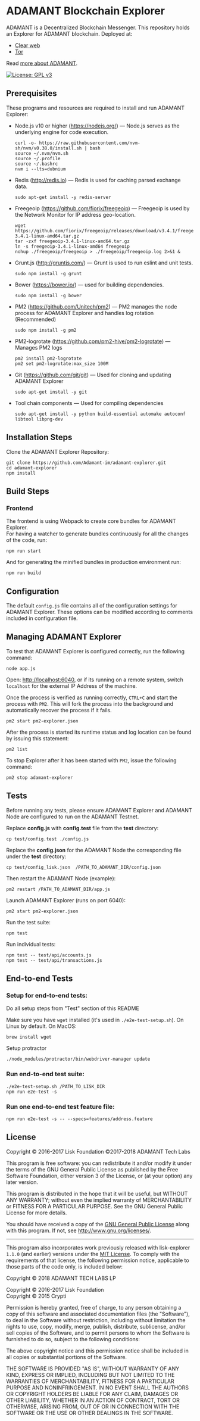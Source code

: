 # ADAMANT Blockchain Explorer

ADAMANT is a Decentralized Blockchain Messenger. This repository holds an Explorer for ADAMANT blockchain. Deployed at:

- [Clear web](https://explorer.adamant.im)
- [Tor](http://srovpmanmrbmbqe63vp5nycsa3j3g6be3bz46ksmo35u5pw7jjtjamid.onion)

Read [more about ADAMANT](https://adamant.im).

[![License: GPL v3](https://img.shields.io/badge/License-GPL%20v3-blue.svg)](http://www.gnu.org/licenses/gpl-3.0)

## Prerequisites

These programs and resources are required to install and run ADAMANT Explorer:

- Node.js v10 or higher (<https://nodejs.org/>) — Node.js serves as the underlying engine for code execution.

  ```
  curl -o- https://raw.githubusercontent.com/nvm-sh/nvm/v0.38.0/install.sh | bash
  source ~/.nvm/nvm.sh
  source ~/.profile
  source ~/.bashrc
  nvm i --lts=dubnium
  ```

- Redis (<http://redis.io>) — Redis is used for caching parsed exchange data.

  `sudo apt-get install -y redis-server`

- Freegeoip (<https://github.com/fiorix/freegeoip>) — Freegeoip is used by the Network Monitor for IP address geo-location.

  ```
  wget https://github.com/fiorix/freegeoip/releases/download/v3.4.1/freegeoip-3.4.1-linux-amd64.tar.gz
  tar -zxf freegeoip-3.4.1-linux-amd64.tar.gz
  ln -s freegeoip-3.4.1-linux-amd64 freegeoip
  nohup ./freegeoip/freegeoip > ./freegeoip/freegeoip.log 2>&1 &
  ```

- Grunt.js (<http://gruntjs.com/>) — Grunt is used to run eslint and unit tests.

  `sudo npm install -g grunt`
  
- Bower (<https://bower.io/>) — used for building dependencies.

  `sudo npm install -g bower`

- PM2 (<https://github.com/Unitech/pm2>) — PM2 manages the node process for ADAMANT Explorer and handles log rotation (Recommended)

  `sudo npm install -g pm2`
  
- PM2-logrotate (<https://github.com/pm2-hive/pm2-logrotate>) — Manages PM2 logs

  ```
  pm2 install pm2-logrotate
  pm2 set pm2-logrotate:max_size 100M
  ```

- Git (<https://github.com/git/git>) — Used for cloning and updating ADAMANT Explorer

  `sudo apt-get install -y git`

- Tool chain components — Used for compiling dependencies

  `sudo apt-get install -y python build-essential automake autoconf libtool libpng-dev`

## Installation Steps

Clone the ADAMANT Explorer Repository:

```
git clone https://github.com/Adamant-im/adamant-explorer.git
cd adamant-explorer
npm install
```

## Build Steps

### Frontend

The frontend is using Webpack to create core bundles for ADAMANT Explorer.  
For having a watcher to generate bundles continuously for all the changes of the code, run:

`npm run start`

And for generating the minified bundles in production environment run:

`npm run build`

## Configuration

The default `config.js` file contains all of the configuration settings for ADAMANT Explorer. These options can be modified according to comments included in configuration file.

## Managing ADAMANT Explorer

To test that ADAMANT Explorer is configured correctly, run the following command:

`node app.js`

Open: <http://localhost:6040>, or if its running on a remote system, switch `localhost` for the external IP Address of the machine.

Once the process is verified as running correctly, `CTRL+C` and start the process with `PM2`. This will fork the process into the background and automatically recover the process if it fails.

`pm2 start pm2-explorer.json`

After the process is started its runtime status and log location can be found by issuing this statement:

`pm2 list`

To stop Explorer after it has been started with `PM2`, issue the following command:

`pm2 stop adamant-explorer`

## Tests

Before running any tests, please ensure ADAMANT Explorer and ADAMANT Node are configured to run on the ADAMANT Testnet.

Replace **config.js** with **config.test** file from the **test** directory:

`cp test/config.test ./config.js`

Replace the **config.json** for the ADAMANT Node the corresponding file under the **test** directory:

`cp test/config_lisk.json  /PATH_TO_ADAMANT_DIR/config.json`

Then restart the ADAMANT Node (example):

`pm2 restart /PATH_TO_ADAMANT_DIR/app.js`

Launch ADAMANT Explorer (runs on port 6040):

`pm2 start pm2-explorer.json`

Run the test suite:

`npm test`

Run individual tests:

```
npm test -- test/api/accounts.js
npm test -- test/api/transactions.js
```

## End-to-end Tests

### Setup for end-to-end tests:

Do all setup steps from "Test" section of this README

Make sure you have `wget` installed (it's used in `./e2e-test-setup.sh`). On Linux by default. On MacOS:
```
brew install wget
```

Setup protractor

```
./node_modules/protractor/bin/webdriver-manager update
```

### Run end-to-end test suite:

```
./e2e-test-setup.sh /PATH_TO_LISK_DIR
npm run e2e-test -s
```

### Run one end-to-end test feature file:

```
npm run e2e-test -s -- --specs=features/address.feature
```

## License

Copyright © 2016-2017 Lisk Foundation ©2017-2018 ADAMANT Tech Labs

This program is free software: you can redistribute it and/or modify it under the terms of the GNU General Public License as published by the Free Software Foundation, either version 3 of the License, or (at your option) any later version.

This program is distributed in the hope that it will be useful, but WITHOUT ANY WARRANTY; without even the implied warranty of MERCHANTABILITY or FITNESS FOR A PARTICULAR PURPOSE. See the GNU General Public License for more details.

You should have received a copy of the [GNU General Public License](https://github.com/adamant/adamant-explorer/tree/master/LICENSE) along with this program.  If not, see <http://www.gnu.org/licenses/>.

***

This program also incorporates work previously released with lisk-explorer `1.1.0` (and earlier) versions under the [MIT License](https://opensource.org/licenses/MIT). To comply with the requirements of that license, the following permission notice, applicable to those parts of the code only, is included below:

Copyright © 2018 ADAMANT TECH LABS LP

Copyright © 2016-2017 Lisk Foundation  
Copyright © 2015 Crypti

Permission is hereby granted, free of charge, to any person obtaining a copy of this software and associated documentation files (the "Software"), to deal in the Software without restriction, including without limitation the rights to use, copy, modify, merge, publish, distribute, sublicense, and/or sell copies of the Software, and to permit persons to whom the Software is furnished to do so, subject to the following conditions:

The above copyright notice and this permission notice shall be included in all copies or substantial portions of the Software.

THE SOFTWARE IS PROVIDED "AS IS", WITHOUT WARRANTY OF ANY KIND, EXPRESS OR IMPLIED, INCLUDING BUT NOT LIMITED TO THE WARRANTIES OF MERCHANTABILITY, FITNESS FOR A PARTICULAR PURPOSE AND NONINFRINGEMENT. IN NO EVENT SHALL THE AUTHORS OR COPYRIGHT HOLDERS BE LIABLE FOR ANY CLAIM, DAMAGES OR OTHER LIABILITY, WHETHER IN AN ACTION OF CONTRACT, TORT OR OTHERWISE, ARISING FROM, OUT OF OR IN CONNECTION WITH THE SOFTWARE OR THE USE OR OTHER DEALINGS IN THE SOFTWARE.
